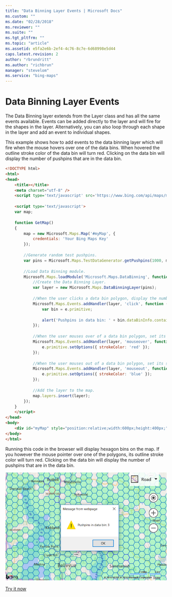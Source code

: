 ```yaml
---
title: "Data Binning Layer Events | Microsoft Docs"
ms.custom: ""
ms.date: "02/28/2018"
ms.reviewer: ""
ms.suite: ""
ms.tgt_pltfrm: ""
ms.topic: "article"
ms.assetid: e5fa2e6b-2ef4-4c76-8c7e-6d68998e5d44
caps.latest.revision: 2
author: "rbrundritt"
ms.author: "richbrun"
manager: "stevelom"
ms.service: "bing-maps"
---
```


# Data Binning Layer Events

The Data Binning layer extends from the Layer class and has all the same events available. Events can be added directly to the layer and will fire for the shapes in the layer. Alternatively, you can also loop through each shape in the layer and add an event to individual shapes.

This example shows how to add events to the data binning layer which will fire when the mouse hovers over one of the data bins. When hovered the outline stroke color of the data bin will turn red. Clicking on the data bin will display the number of pushpins that are in the data bin.

```html
<!DOCTYPE html>
<html>
<head>
    <title></title>
    <meta charset="utf-8" />
    <script type='text/javascript' src='https://www.bing.com/api/maps/mapcontrol?callback=GetMap' async defer></script>

    <script type='text/javascript'>
    var map;

    function GetMap()
    {
        map = new Microsoft.Maps.Map('#myMap', {
            credentials: 'Your Bing Maps Key'
        });

        //Generate random test pushpins. 
        var pins = Microsoft.Maps.TestDataGenerator.getPushpins(1000, map.getBounds());

        //Load Data Binning module.
        Microsoft.Maps.loadModule('Microsoft.Maps.DataBinning', function () {
            //Create the Data Binning Layer.
            var layer = new Microsoft.Maps.DataBinningLayer(pins);

            //When the user clicks a data bin polygon, display the number of pushpins in the data bin.
            Microsoft.Maps.Events.addHandler(layer, 'click', function (e) {
                var bin = e.primitive;

                alert('Pushpins in data bin: ' + bin.dataBinInfo.containedPushpins.length);
            });

            //When the user mouses over of a data bin polygon, set its stroke color to red.
            Microsoft.Maps.Events.addHandler(layer, 'mouseover', function (e) {
                e.primitive.setOptions({ strokeColor: 'red' });
            });

            //When the user mouses out of a data bin polygon, set its stroke color to blue.
            Microsoft.Maps.Events.addHandler(layer, 'mouseout', function (e) {
                e.primitive.setOptions({ strokeColor: 'blue' });
            });

            //Add the layer to the map.
            map.layers.insert(layer);
        });
    }
    </script>
</head>
<body>
    <div id="myMap" style="position:relative;width:600px;height:400px;"></div>
</body>
</html>
```

Running this code in the browser will display hexagon bins on the map. If you however the mouse pointer over one of the polygons, its outline stroke color will turn red. Clicking on the data bin will display the number of pushpins that are in the data bin.

![BMV8_DataBinning_Events](../../media/bmv8-databinning-events.png)
 
[Try it now](https://www.bing.com/api/maps/sdk/mapcontrol/isdk#basicBinningWithEvents+JS)
